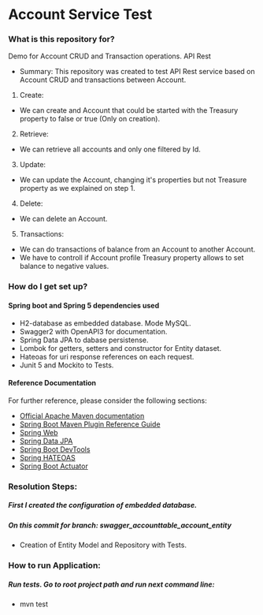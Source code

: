 # Account Service Test

### What is this repository for? ###
Demo for Account CRUD and Transaction operations. API Rest

* Summary: 
This repository was created to test API Rest service based on Account CRUD and transactions between Account.

1. Create:
* We can create and Account that could be started with the Treasury property to false or true (Only on creation). 
2. Retrieve: 
* We can retrieve all accounts and only one filtered by Id. 
3. Update: 
* We can update the Account, changing it's properties but not Treasure property as we explained on step 1.
4. Delete: 
* We can delete an Account.
5. Transactions: 
* We can do transactions of balance from an Account to another Account. 
* We have to controll if Account profile Treasury property allows to set balance to negative values. 

### How do I get set up? ###

#### Spring boot and Spring 5 dependencies used ####

* H2-database as embedded database. Mode MySQL.
* Swagger2 with OpenAPI3 for documentation. 
* Spring Data JPA to dabase persistense.
* Lombok for getters, setters and constructor for Entity dataset.
* Hateoas for uri response references on each request.
* Junit 5 and Mockito to Tests.

#### Reference Documentation ####
For further reference, please consider the following sections:

* [Official Apache Maven documentation](https://maven.apache.org/guides/index.html)
* [Spring Boot Maven Plugin Reference Guide](https://docs.spring.io/spring-boot/docs/2.2.5.RELEASE/maven-plugin/)
* [Spring Web](https://docs.spring.io/spring-boot/docs/2.2.5.RELEASE/reference/htmlsingle/#boot-features-developing-web-applications)
* [Spring Data JPA](https://docs.spring.io/spring-boot/docs/2.2.5.RELEASE/reference/htmlsingle/#boot-features-jpa-and-spring-data)
* [Spring Boot DevTools](https://docs.spring.io/spring-boot/docs/2.2.5.RELEASE/reference/htmlsingle/#using-boot-devtools)
* [Spring HATEOAS](https://docs.spring.io/spring-boot/docs/2.2.5.RELEASE/reference/htmlsingle/#boot-features-spring-hateoas)
* [Spring Boot Actuator](https://docs.spring.io/spring-boot/docs/2.2.5.RELEASE/reference/htmlsingle/#production-ready)


### Resolution Steps: ###

##### First I created the configuration of embedded database. #####
##### On this commit for branch: swagger_accounttable_account_entity #####
* Creation of Entity Model and Repository with Tests.

### How to run Application: ###

##### Run tests. Go to root project path and run next command line: #####
* mvn test
